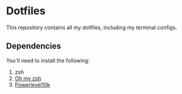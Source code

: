 # Dotfiles

This repository contains all my dotfiles, including my terminal configs.

## Dependencies

You'll need to install the following:

1. zsh
1. [Oh my zsh](https://github.com/ohmyzsh/ohmyzsh)
1. [Powerlevel10k](https://github.com/romkatv/powerlevel10k#oh-my-zsh)
